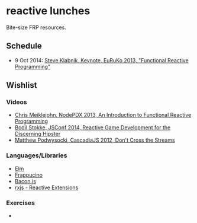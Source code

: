 reactive lunches
================

Bite-size FRP resources.

## Schedule

- 9 Oct 2014: [Steve Klabnik, Keynote, EuRuKo 2013, "Functional Reactive Programming"](https://www.youtube.com/watch?v=0qv3hWgC950)


## Wishlist

### Videos

- [Chris Meiklejohn, NodePDX 2013, An Introduction to Functional Reactive Programming](https://www.youtube.com/watch?v=ZOCCzDNsAtI)
- [Bodil Stokke, JSConf 2014, Reactive Game Development for the Discerning Hipster](https://www.youtube.com/watch?v=x8mmAu7ZR9Y)
- [Matthew Podwysocki, CascadiaJS 2012, Don't Cross the Streams](https://www.youtube.com/watch?v=FqBq4uoiG0M)

### Languages/Libraries

- [Elm](http://elm-lang.org/)
- [Frappucino](https://github.com/steveklabnik/frappuccino)
- [Bacon.js](http://baconjs.github.io/)
- [rxjs - Reactive Extensions](https://rxjs.codeplex.com/)

### Exercises

- 